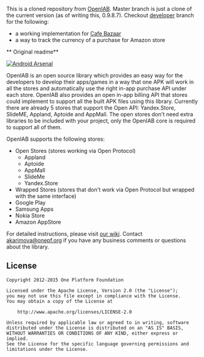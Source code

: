 This is a cloned repository from [OpenIAB](https://github.com/onepf/OpenIAB). Master branch is just a clone of the current version (as of writing this, 0.9.8.7). Checkout  [developer](https://github.com/lumley/OpenIAB/tree/developer) branch for the following:
 * a working implementation for [Cafe Bazaar]()
 * a way to track the currency of a purchase for Amazon store

** Original readme**

[![Android Arsenal](https://img.shields.io/badge/Android%20Arsenal-Open%20In--App%20Billing-brightgreen.svg?style=flat)](http://android-arsenal.com/details/1/383)

OpenIAB is an open source library which provides an easy way for the developers to develop their apps/games in a way that one APK will work in all the stores and automatically use the right in-app purchase API under each store. OpenIAB also provides an open in-app billing API that stores could implement to support all the built APK files using this library. Currently there are already 5 stores that support the Open API: Yandex.Store, SlideME, Appland, Aptoide and AppMall. The open stores don't need extra libraries to be included with your project, only the OpenIAB core is required to support all of them. 

OpenIAB supports the following stores:
* Open Stores (stores working via Open Protocol)
  * Appland
  * Aptoide
  * AppMall
  * SlideMe
  * Yandex.Store
*  Wrapped Stores (stores that don't work via Open Protocol but wrapped with the same interface)
  * Google Play
  * Samsung Apps
  * Nokia Store
  * Amazon AppStore

For detailed instructions, please visit [our wiki](https://github.com/onepf/OpenIAB/wiki). 
Contact akarimova@onepf.org if you have any business comments or questions about the library.

## License

    Copyright 2012-2015 One Platform Foundation

    Licensed under the Apache License, Version 2.0 (the "License");
    you may not use this file except in compliance with the License.
    You may obtain a copy of the License at

        http://www.apache.org/licenses/LICENSE-2.0

    Unless required by applicable law or agreed to in writing, software
    distributed under the License is distributed on an "AS IS" BASIS,
    WITHOUT WARRANTIES OR CONDITIONS OF ANY KIND, either express or implied.
    See the License for the specific language governing permissions and
    limitations under the License.
 
